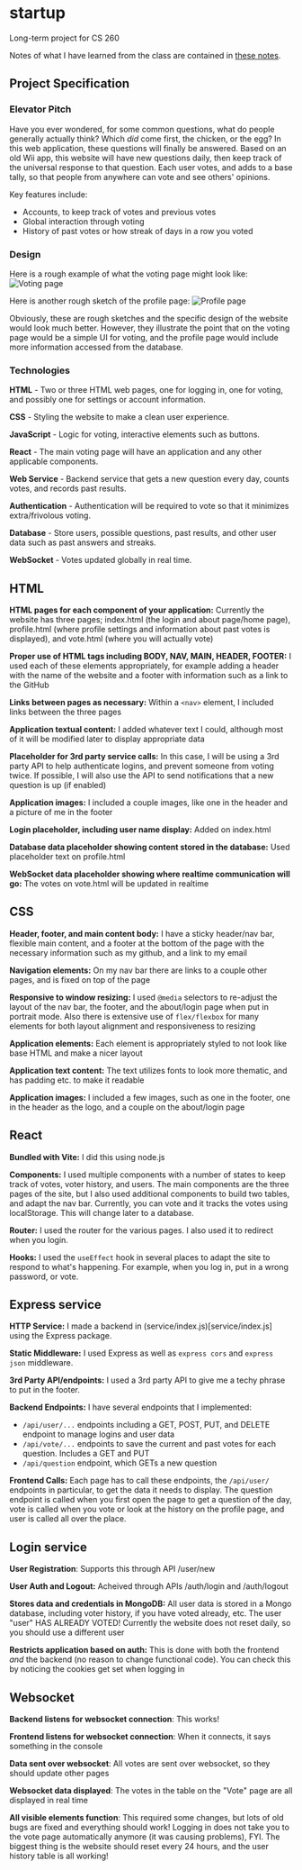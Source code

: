 # startup
Long-term project for CS 260

Notes of what I have learned from the class are contained in [these notes](notes.md).

## Project Specification

### Elevator Pitch
Have you ever wondered, for some common questions, what do people generally actually think? Which _did_ come first, the chicken, or the egg? In this web application, these questions will finally be answered. Based on an old Wii app, this website will have new questions daily, then keep track of the universal response to that question. Each user votes, and adds to a base tally, so that people from anywhere can vote and see others' opinions.

Key features include:
- Accounts, to keep track of votes and previous votes
- Global interaction through voting
- History of past votes or how streak of days in a row you voted

### Design
Here is a rough example of what the voting page might look like:
![Voting page](Images/voting%20page.png)

Here is another rough sketch of the profile page:
![Profile page](Images/profile%20page.png)

Obviously, these are rough sketches and the specific design of the website would look much better. However, they illustrate the point that on the voting page would be a simple UI for voting, and the profile page would include more information accessed from the database.

### Technologies
**HTML** - Two or three HTML web pages, one for logging in, one for voting, and possibly one for settings or account information.

**CSS** - Styling the website to make a clean user experience.

**JavaScript** - Logic for voting, interactive elements such as buttons.

**React** - The main voting page will have an application and any other applicable components.

**Web Service** - Backend service that gets a new question every day, counts votes, and records past results.

**Authentication** - Authentication will be required to vote so that it minimizes extra/frivolous voting.

**Database** - Store users, possible questions, past results, and other user data such as past answers and streaks.

**WebSocket** - Votes updated globally in real time.

## HTML

**HTML pages for each component of your application:** Currently the website has three pages; index.html (the login and about page/home page), profile.html (where profile settings and information about past votes is displayed), and vote.html (where you will actually vote)

**Proper use of HTML tags including BODY, NAV, MAIN, HEADER, FOOTER:** I used each of these elements appropriately, for example adding a header with the name of the website and a footer with information such as a link to the GitHub

**Links between pages as necessary:** Within a `<nav>` element, I included links between the three pages

**Application textual content:** I added whatever text I could, although most of it will be modified later to display appropriate data

**Placeholder for 3rd party service calls:** In this case, I will be using a 3rd party API to help authenticate logins, and prevent someone from voting twice. If possible, I will also use the API to send notifications that a new question is up (if enabled)

**Application images:** I included a couple images, like one in the header and a picture of me in the footer

**Login placeholder, including user name display:** Added on index.html

**Database data placeholder showing content stored in the database:** Used placeholder text on profile.html

**WebSocket data placeholder showing where realtime communication will go:** The votes on vote.html will be updated in realtime

## CSS

**Header, footer, and main content body:** I have a sticky header/nav bar, flexible main content, and a footer at the bottom of the page with the necessary information such as my github, and a link to my email

**Navigation elements:** On my nav bar there are links to a couple other pages, and is fixed on top of the page

**Responsive to window resizing:** I used `@media` selectors to re-adjust the layout of the nav bar, the footer, and the about/login page when put in portrait mode. Also there is extensive use of `flex/flexbox` for many elements for both layout alignment and responsiveness to resizing

**Application elements:** Each element is appropriately styled to not look like base HTML and make a nicer layout

**Application text content:** The text utilizes fonts to look more thematic, and has padding etc. to make it readable

**Application images:** I included a few images, such as one in the footer, one in the header as the logo, and a couple on the about/login page

## React

**Bundled with Vite:** I did this using node.js

**Components:** I used multiple components with a number of states to keep track of votes, voter history, and users. The main components are the three pages of the site, but I also used additional components to build two tables, and adapt the nav bar. Currently, you can vote and it tracks the votes using localStorage. This will change later to a database.

**Router:** I used the router for the various pages. I also used it to redirect when you login.

**Hooks:** I used the `useEffect` hook in several places to adapt the site to respond to what's happening. For example, when you log in, put in a wrong password, or vote.

## Express service

**HTTP Service:** I made a backend in (service/index.js)[service/index.js] using the Express package.

**Static Middleware:** I used Express as well as `express cors` and `express json` middleware.

**3rd Party API/endpoints:** I used a 3rd party API to give me a techy phrase to put in the footer.

**Backend Endpoints:** I have several endpoints that I implemented:
  - `/api/user/...` endpoints including a GET, POST, PUT, and DELETE endpoint to manage logins and user data
  - `/api/vote/...` endpoints to save the current and past votes for each question. Includes a GET and PUT
  - `/api/question` endpoint, which GETs a new question

**Frontend Calls:** Each page has to call these endpoints, the `/api/user/` endpoints in particular, to get the data it needs to display. The question endpoint is called when you first open the page to get a question of the day, vote is called when you vote or look at the history on the profile page, and user is called all over the place.

## Login service

**User Registration**: Supports this through API /user/new

**User Auth and Logout:** Acheived through APIs /auth/login and /auth/logout

**Stores data and credentials in MongoDB:** All user data is stored in a Mongo database, including voter history, if you have voted already, etc. The user "user" HAS ALREADY VOTED! Currently the website does not reset daily, so you should use a different user

**Restricts application based on auth:** This is done with both the frontend *and* the backend (no reason to change functional code). You can check this by noticing the cookies get set when logging in

## Websocket

**Backend listens for websocket connection**: This works!

**Frontend listens for websocket connection**: When it connects, it says something in the console

**Data sent over websocket**: All votes are sent over websocket, so they should update other pages

**Websocket data displayed**: The votes in the table on the "Vote" page are all displayed in real time

**All visible elements function**: This required some changes, but lots of old bugs are fixed and everything should work! Logging in does not take you to the vote page automatically anymore (it was causing problems), FYI. The biggest thing is the website should reset every 24 hours, and the user history table is all working!
